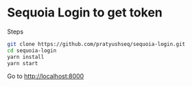 # Sequoia Login to get token

Steps
```bash
git clone https://github.com/pratyushseq/sequoia-login.git
cd sequoia-login
yarn install
yarn start
```

Go to [http://localhost:8000](http://localhost:8000)